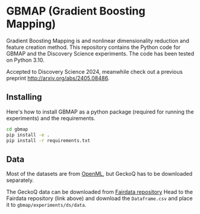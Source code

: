 # GBMAP (Gradient Boosting Mapping)
Gradient Boosting Mapping is and nonlinear dimensionality reduction and feature creation method. This repository contains the Python code for GBMAP and the Discovery Science experiments. The code has been tested on Python 3.10.

Accepted to Discovery Science 2024, meanwhile check out a previous preprint http://arxiv.org/abs/2405.08486.

## Installing

Here's how to install GBMAP as a python package (required for running the experiments) and the requirements.
```bash
cd gbmap
pip install -e .
pip install -r requirements.txt
```

## Data
Most of the datasets are from [OpenML](https://www.openml.org/), but GeckoQ has to be downloaded separately.

The GeckoQ data can be downloaded from [Fairdata repository](https://doi.org/10.23729/022475cc-e527-41a9-bbc0-0113923cf04c)
Head to the Fairdata repository (link above) and download the `Dataframe.csv` and place it to `gbmap/experiments/ds/data`.
